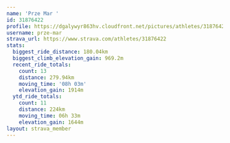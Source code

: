 ```yaml
---
name: 'Prze Mar '
id: 31876422
profile: https://dgalywyr863hv.cloudfront.net/pictures/athletes/31876422/22548952/6/large.jpg
username: prze-mar
strava_url: https://www.strava.com/athletes/31876422
stats:
  biggest_ride_distance: 180.04km
  biggest_climb_elevation_gain: 969.2m
  recent_ride_totals:
    count: 13
    distance: 279.94km
    moving_time: '08h 03m'
    elevation_gain: 1914m
  ytd_ride_totals:
    count: 11
    distance: 224km
    moving_time: 06h 33m
    elevation_gain: 1644m
layout: strava_member
--- 
```

